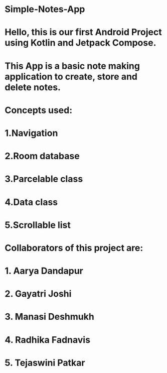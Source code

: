 # Simple-Notes-App
# Hello, this is our first Android Project using Kotlin and Jetpack Compose.
# This App is a basic note making application to create, store and delete notes.
# Concepts used:
# 1.Navigation
# 2.Room database
# 3.Parcelable class
# 4.Data class
# 5.Scrollable list
#
# Collaborators of this project are:
# 1. Aarya Dandapur
# 2. Gayatri Joshi
# 3. Manasi Deshmukh
# 4. Radhika Fadnavis
# 5. Tejaswini Patkar


